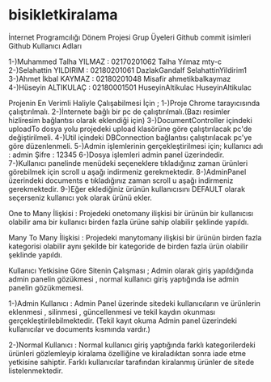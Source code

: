 # bisikletkiralama
İnternet Programcılığı Dönem Projesi
Grup Üyeleri					Github commit isimleri   	Github Kullanıcı Adları

1-)Muhammed Talha YILMAZ  : 02170201062  	Talha Yılmaz 			mty-c
2-)Selahattin YILDIRIM : 02180201061		DazlakGandalf			SelahattinYildirim1
3-)Ahmet İkbal KAYMAZ : 02180201048		Misafir				ahmetikbalkaymaz
4-)Hüseyin ALTIKULAÇ : 02180001501		HuseyinAltikulac		HuseyinAltikulac

Projenin En Verimli Haliyle Çalışabilmesi İçin ;
1-)Proje Chrome tarayıcısında çalıştırılmalı.
2-)İnternete bağlı bir pc de çalıştırılmalı.(Bazı resimler hizliresim bağlantısı olarak eklendiği için)
3-)DocumentController içindeki uploadTo dosya yolu projedeki upload klasörüne göre çalıştırılacak pc'de değiştirilmeli.
4-)Util içindeki DBConnection bağlantısı çalıştırılacak pc'ye göre düzenlenmeli.
5-)Admin işlemlerinin gerçekleştirilmesi için;
kullanıcı adı : admin 
Şifre : 12345
6-)Dosya işlemleri admin panel üzerindedir.
7-)Kullanıcı panelinde menüdeki seçeneklere tıkladığınız zaman ürünleri görebilmek için scroll u aşağı indirmeniz gerekmektedir.
8-)AdminPanel üzerindeki documents e tıkladığınız zaman scroll u aşağı indirmeniz gerekmektedir.
9-)Eğer eklediğiniz ürünün kullanıcısını DEFAULT olarak seçerseniz kullanıcı yok olarak ürünü ekler.


One to Many İlişkisi : Projedeki onetomany ilişkisi bir ürünün bir kullanıcısı olabilir ama bir kullanıcı birden fazla ürüne sahip olabilir şeklinde yapıldı.

Many To Many İlişkisi : Projedeki manytomany ilişkisi bir ürünün birden fazla kategorisi olabilir aynı şekilde bir kategoride de birden fazla ürün olabilir şeklinde yapıldı.


Kullanıcı Yetkisine Göre Sitenin Çalışması ; Admin olarak giriş yapıldığında admin panelin gözükmesi , normal kullanıcı giriş yaptığında ise admin panelin gözükmemesi.

1-)Admin Kullanıcı : Admin Panel üzerinde sitedeki kullanıcıların ve ürünlerin eklenmesi , silinmesi , güncellenmesi ve tekil kaydın okunması gerçekleştirilebilmektedir.
(Tekil kayıt okuma Admin panel üzerindeki kullanıcılar ve documents kısmında vardır.)

2-)Normal Kullanıcı : Normal kullanıcı giriş yaptığında farklı kategorilerdeki ürünleri gözlemleyip kiralama özelliğine ve kiraladıktan sonra iade etme yetkisine sahiptir.
Farklı kullanıcılar tarafından kiralanmış ürünler de sitede listelenmektedir.
